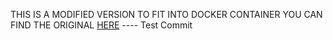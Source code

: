 THIS IS A MODIFIED VERSION TO FIT INTO DOCKER CONTAINER
YOU CAN FIND THE ORIGINAL [HERE](https://github.com/GameServerManagers/LinuxGSM/)
---- Test Commit
